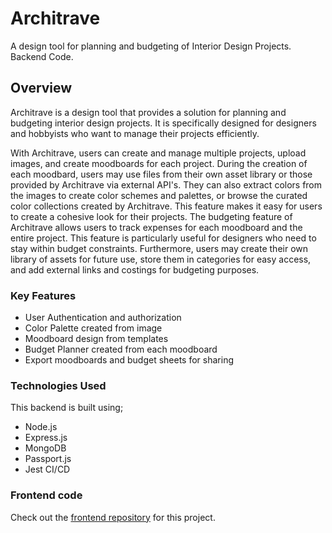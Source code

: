 # Architrave

A design tool for planning and budgeting of Interior Design Projects. Backend Code.

## Overview

Architrave is a design tool that provides a solution for planning and budgeting interior design projects. It is specifically designed for designers and hobbyists who want to manage their projects efficiently.

With Architrave, users can create and manage multiple projects, upload images, and create moodboards for each project. During the creation of each moodbard, users may use files from their own asset library or those provided by Architrave via external API's. They can also extract colors from the images to create color schemes and palettes, or browse the curated color collections created by Architrave. This feature makes it easy for users to create a cohesive look for their projects. The budgeting feature of Architrave allows users to track expenses for each moodboard and the entire project. This feature is particularly useful for designers who need to stay within budget constraints. Furthermore, users may create their own library of assets for future use, store them in categories for easy access, and add external links and costings for budgeting purposes.


### Key Features

- User Authentication and authorization
- Color Palette created from image
- Moodboard design from templates
- Budget Planner created from each moodboard
- Export moodboards and budget sheets for sharing

### Technologies Used

This backend is built using;

- Node.js
- Express.js
- MongoDB
- Passport.js
- Jest CI/CD

### Frontend code

Check out the [frontend repository](https://github.com/annoinspace/architrave-frontend) for this project.
